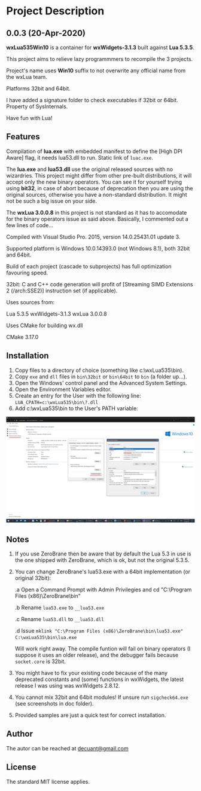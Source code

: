 # Project Description

## 0.0.3 (20-Apr-2020)

**wxLua535Win10** is a container for **wxWidgets-3.1.3** built against **Lua 5.3.5**.

This project aims to relieve lazy programmmers to recompile the 3 projects.

Project's name uses **Win10** suffix to not overwrite any official name from the wxLua team.

Platforms 32bit and 64bit.

I have added a signature folder to check executables if 32bit or 64bit. Property of SysInternals.

Have fun with Lua!

## Features

Compilation of **lua.exe** with embedded manifest to define the [High DPI Aware] flag, it needs lua53.dll to run. Static link of ``luac.exe``.

The **lua.exe** and **lua53.dll** use the original released sources with no wizardries. This project might differ from other pre-built distributions, it will accept only the new binary operators. You can see it for yourself trying using **bit32**, in case of abort because of deprecation then you are using the original sources, otherwise you have a non-standard distribution. It might not be such a big issue on your side.

The **wxLua 3.0.0.8** in this project is not standard as it has to accomodate for the binary operators issue as said above. Basically, I commented out a few lines of code...

Compiled with Visual Studio Pro. 2015, version 14.0.25431.01 update 3.

Supported platform is Windows 10.0.14393.0 (not Windows 8.1), both 32bit and 64bit.

Build of each project (cascade to subprojects) has full optimization favouring speed.

32bit: C and C++ code generation will profit of [Streaming SIMD Extensions 2 (/arch:SSE2)] instruction set (if applicable).

Uses sources from:

Lua 5.3.5
wxWidgets-3.1.3
wxLua 3.0.0.8

Uses CMake for building wx.dll

CMake 3.17.0

## Installation

1. Copy files to a directory of choice (something like c:\wxLua535\bin).
2. Copy ``exe`` and ``dll`` files in ``bin\32bit`` or ``bin\64bit`` to ``bin`` (a folder up...).
3. Open the Windows' control panel and the Advanced System Settings.
4. Open the Environment Variables editor.
5. Create an entry for the User with the following line: 
	``LUA_CPATH=c:\wxLua535\bin\?.dll``
6. Add c:\wxLua535\bin to the User's PATH variable:

![Windows Environment](/doc/Environment.png)

## Notes

1. If you use ZeroBrane then be aware that by default the Lua 5.3 in use is the one shipped with ZeroBrane, which is ok, but not the original 5.3.5.

2. You can change ZeroBrane's lua53.exe with a 64bit implementation (or original 32bit):

    .a Open a Command Prompt with Admin Privilegies and cd "C:\Program Files (x86)\ZeroBrane\bin"
    
    .b Rename ``lua53.exe`` to ``__lua53.exe``
    
    .c Rename ``lua53.dll`` to ``__lua53.dll``
    
    .d Issue  ``mklink "C:\Program Files (x86)\ZeroBrane\bin\lua53.exe" C:\wxLua535\bin\lua.exe``

    Will work right away. The compile funtion will fail on binary operators (I suppose it uses an older release), and the debugger fails because ``socket.core`` is 32bit.

2. You might have to fix your existing code because of the many deprecated constants and (some) functions in wxWidgets, the latest release I was using was wxWidgets 2.8.12.

3. You cannot mix 32bit and 64bit modules! If unsure run ``sigcheck64.exe`` (see screenshots in doc folder).

4. Provided samples are just a quick test for correct installation.


## Author

The autor can be reached at decuant@gmail.com


## License

The standard MIT license applies.
